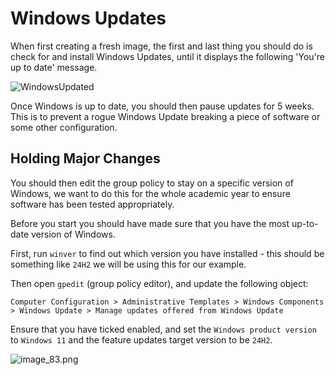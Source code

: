 # Windows Updates

When first creating a fresh image, the first and last thing you should do is check for and install Windows Updates, until it displays the following 'You're up to date' message.

![WindowsUpdated](WindowsUpdated.png)

Once Windows is up to date, you should then pause updates for 5 weeks. This is to prevent a rogue Windows Update breaking a piece of software or some other configuration.


## Holding Major Changes

You should then edit the group policy to stay on a specific version of Windows, we want to do this for the whole academic year to ensure software has been tested appropriately.

Before you start you should have made sure that you have the most up-to-date version of Windows.

First, run `winver` to find out which version you have installed - this should be something like `24H2` we will be using this for our example. 

Then open `gpedit` (group policy editor), and update the following object:

```
Computer Configuration > Administrative Templates > Windows Components > Windows Update > Manage updates offered from Windows Update
```

Ensure that you have ticked enabled, and set the `Windows product version` to `Windows 11` and the feature updates target version to be `24H2`.

![image_83.png](image_83.png)